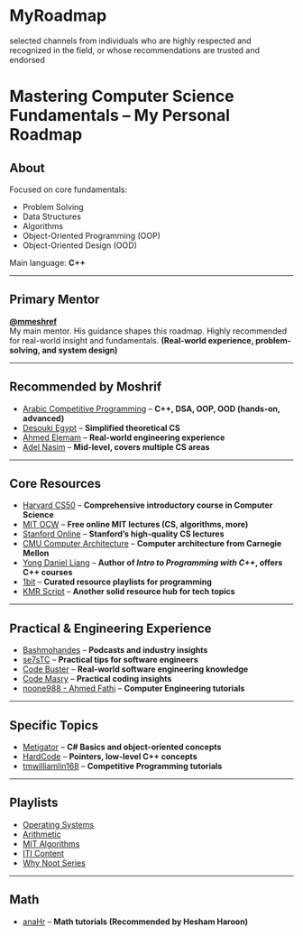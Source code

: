 # MyRoadmap
selected channels from individuals who are highly respected and recognized in the field, or whose recommendations are trusted and endorsed
# Mastering Computer Science Fundamentals – My Personal Roadmap

## About

Focused on core fundamentals:
- Problem Solving  
- Data Structures  
- Algorithms  
- Object-Oriented Programming (OOP)  
- Object-Oriented Design (OOD)  

Main language: **C++**

---

## Primary Mentor

**[@mmeshref](https://www.youtube.com/@mmeshref)**  
My main mentor. His guidance shapes this roadmap. Highly recommended for real-world insight and fundamentals. **(Real-world experience, problem-solving, and system design)**

---

## Recommended by Moshrif

- [Arabic Competitive Programming](https://www.youtube.com/@ArabicCompetitiveProgramming) – **C++, DSA, OOP, OOD (hands-on, advanced)**  
- [Desouki Egypt](https://www.youtube.com/@DesoukiEgypt) – **Simplified theoretical CS**  
- [Ahmed Elemam](https://www.youtube.com/@ahmdelemam) – **Real-world engineering experience**  
- [Adel Nasim](https://www.youtube.com/@AdelNasim) – **Mid-level, covers multiple CS areas**  

---

## Core Resources

- [Harvard CS50](https://www.youtube.com/@harvard) – **Comprehensive introductory course in Computer Science**  
- [MIT OCW](https://www.youtube.com/@mitocw) – **Free online MIT lectures (CS, algorithms, more)**  
- [Stanford Online](https://www.youtube.com/@stanfordonline/playlists) – **Stanford’s high-quality CS lectures**  
- [CMU Computer Architecture](https://www.youtube.com/@CMUCompArch) – **Computer architecture from Carnegie Mellon**  
- [Yong Daniel Liang](https://www.youtube.com/@yongdanielliang) – **Author of *Intro to Programming with C++*, offers C++ courses**  
- [1bit](https://www.youtube.com/@1bit.719/playlists) – **Curated resource playlists for programming**  
- [KMR Script](https://www.youtube.com/@KMRScript/playlists) – **Another solid resource hub for tech topics**  

---

## Practical & Engineering Experience

- [Bashmohandes](https://www.youtube.com/@bashmohandes) – **Podcasts and industry insights**  
- [se7sTC](https://www.youtube.com/@se7sTC) – **Practical tips for software engineers**  
- [Code Buster](https://www.youtube.com/@CodeBuster1994) – **Real-world software engineering knowledge**  
- [Code Masry](https://www.youtube.com/@codemasrytube) – **Practical coding insights**  
- [noone988 - Ahmed Fathi](https://www.youtube.com/@noone988-Ahmed-Fathi) – **Computer Engineering tutorials**  

---

## Specific Topics

- [Metigator](https://www.youtube.com/@Metigator) – **C# Basics and object-oriented concepts**  
- [HardCode](https://www.youtube.com/@HardCode) – **Pointers, low-level C++ concepts**  
- [tmwilliamlin168](https://www.youtube.com/@tmwilliamlin168) – **Competitive Programming tutorials**  

---

## Playlists

- [Operating Systems](https://www.youtube.com/playlist?list=PLSGEGD0dbMKoigQWgVJ_UoUJUGQPCHXKV)  
- [Arithmetic](https://www.youtube.com/playlist?list=PL8pYI62gCNsWsSWnO7PX5oiGSfAJ9OcDx)  
- [MIT Algorithms](https://www.youtube.com/playlist?list=PLUl4u3cNGP63EdVPNLG3ToM6LaEUuStEY)  
- [ITI Content](https://www.youtube.com/playlist?list=PLAowHBw9BCw7nXmpoevaOhk6kGmB9MQC5)  
- [Why Noot Series](https://www.youtube.com/playlist?list=PLTRDUPO2OmIkAcnzgg0hi7SpiKVwGro-y)

---

## Math

- [anaHr](https://www.youtube.com/@anaHr) – **Math tutorials (Recommended by Hesham Haroon)**
